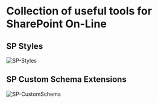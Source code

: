 # Collection of useful tools for SharePoint On-Line

## SP Styles
![SP-Styles](https://github.com/SergeiZheleznov/spfx-toolbox/workflows/SP-Styles/badge.svg?branch=sp-styles-dev)

## SP Custom Schema Extensions
![SP-CustomSchema](https://github.com/SergeiZheleznov/spfx-toolbox/workflows/SP-CustomSchema/badge.svg)
